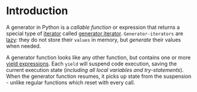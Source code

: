 # Introduction

A generator in Python is a _callable function_ or expression that returns a special type of [iterator][iterator] called [generator iterator][generator-iterator].
`Generator-iterators` are [lazy][lazy iterator]: they do not store their `values` in memory, but _generate_ their values when needed.

A generator function looks like any other function, but contains one or more [yield expressions][yield expression].
Each `yield` will suspend code execution, saving the current execution state (_including all local variables and try-statements_).
When the generator function resumes, it picks up state from the suspension - unlike regular functions which reset with every call.

[lazy iterator]: https://en.wikipedia.org/wiki/Lazy_evaluation
[iterator]: https://docs.python.org/3.11/glossary.html#term-iterator
[yield expression]: https://docs.python.org/3.11/reference/expressions.html#yield-expressions
[generator-iterator]: https://docs.python.org/3.11/glossary.html#term-generator-iterator
